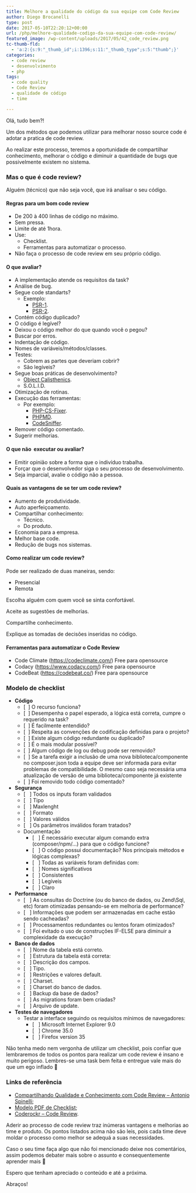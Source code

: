 ```yaml
---
title: Melhore a qualidade do código da sua equipe com Code Review
author: Diego Brocanelli
type: post
date: 2017-05-10T22:20:12+00:00
url: /php/melhore-qualidade-codigo-da-sua-equipe-com-code-review/
featured_image: /wp-content/uploads/2017/05/42_code_review.png
tc-thumb-fld:
  - 'a:2:{s:9:"_thumb_id";i:1396;s:11:"_thumb_type";s:5:"thumb";}'
categories:
  - code review
  - desenvolvimento
  - php
tags:
  - code quality
  - Code Review
  - qualidade de código
  - time

---
```

Olá, tudo bem?!

Um dos métodos que podemos utilizar para melhorar nosso source code é adotar a pratica de code review.

Ao realizar este processo, teremos a oportunidade de compartilhar conhecimento, melhorar o código e diminuir a quantidade de bugs que possivelmente existem no sistema.

### Mas o que é code review?

Alguém (técnico) que não seja você, que irá analisar o seu código.

#### Regras para um bom code review

* De 200 à 400 linhas de código no máximo.
* Sem pressa.
* Limite de até 1hora.
* Use: 
  * Checklist.
  * Ferramentas para automatizar o processo.
* Não faça o processo de code review em seu próprio código.

#### O que avaliar?

* A implementação atende os requisitos da task?
* Análise de bug.
* Segue code standarts? 
  * Exemplo: 
    * [PSR-1][1].
    * [PSR-2][2].
* Contém código duplicado?
* O código é legível?
* Deixou o código melhor do que quando você o pegou?
* Buscar por erros.
* Indentação de código.
* Nomes de variáveis/métodos/classes.
* Testes: 
  * Cobrem as partes que deveriam cobrir?
  * São legíveis?
* Segue boas práticas de desenvolvimento? 
  * [Object Calisthenics][3].
  * S.O.L.I.D.
* Otimização de rotinas.
* Execução das ferramentas: 
  * Por exemplo: 
    * [PHP-CS-Fixer][4].
    * [PHPMD][5].
    * [CodeSniffer][6].
* Remover código comentado.
* Sugerir melhorias.

#### O que não  executar ou avaliar?

* Emitir opinião sobre a forma que o indivíduo trabalha.
* Forçar que o desenvolvedor siga o seu processo de desenvolvimento.
* Seja imparcial, avalie o código não a pessoa.

#### Quais as vantagens de se ter um code review?

* Aumento de produtividade.
* Auto aperfeiçoamento.
* Compartilhar conhecimento: 
  * Técnico.
  * Do produto.
* Economia para a empresa.
* Melhor base code.
* Redução de bugs nos sistemas.

#### Como realizar um code review?

Pode ser realizado de duas maneiras, sendo:

* Presencial
* Remota

Escolha alguém com quem você se sinta confortável.

Aceite as sugestões de melhorias.

Compartilhe conhecimento.

Explique as tomadas de decisões inseridas no código.

#### Ferramentas para automatizar o Code Review

* Code Climate (https://codeclimate.com/) Free para opensource
* Codacy (https://www.codacy.com/) Free para opensource
* CodeBeat (https://codebeat.co/) Free para opensource

### Modelo de checklist  
  * **Código** 
    * [  ] O recurso funciona?
    * [  ] Desempenha o papel esperado, a lógica está correta, cumpre o requerido na task?
    * [  ] É facilmente entendido?
    * [  ] Respeita as convenções de codificação definidas para o projeto?
    * [  ] Existe algum código redundante ou duplicado?
    * [  ] É o mais modular possível?
    * [  ] Algum código de log ou debug pode ser removido?
    * [  ] Se a tarefa exigir a inclusão de uma nova biblioteca/componente no composer.json toda a equipe deve ser informada para evitar problemas de compatibilidade. O mesmo caso seja necessária uma atualização de versão de uma biblioteca/componente já existente
    * [  ] Foi removido todo código comentado?
  * **Segurança** 
    * [   ] Todos os inputs foram validados
    * [   ] Tipo
    * [   ] Maxlenght
    * [   ] Formato
    * [   ] Valores válidos
    * [   ] Os parâmetros inválidos foram tratados?
    * Documentação
      * [   ] É necessário executar algum comando extra (composer/npm/&#8230;) para que o código funcione?
      * [   ] O código possui documentação? Nos principais métodos e lógicas complexas?
      * [   ] Todas as variáveis foram definidas com:
      * [   ] Nomes significativos
      * [   ] Consistentes
      * [   ] Legíveis
      * [   ] Claro
  * **Performance** 
    * [   ] As consultas do Doctrine (ou do banco de dados, ou Zend\Sql, etc) foram otimizadas pensando-se em melhoria de performance?
    * [   ] Informações que podem ser armazenadas em cache estão sendo cacheadas?
    * [   ] Processamentos redundantes ou lentos foram otimizados?
    * [   ] Foi evitado o uso de construções IF-ELSE para diminuir a complexidade da execução?
  * **Banco de dados** 
    * [   ] Nome da tabela está correto.
    * [   ] Estrutura da tabela está correta:
    * [   ] Descrição dos campos.
    * [   ] Tipo.
    * [   ] Restrições e valores default.
    * [   ] Charset.
    * [   ] Charset do banco de dados.
    * [   ] Backup da base de dados?
    * [   ] As migrations foram bem criadas?
    * [   ] Arquivo de update.
  * **Testes de navegadores** 
    * Testar a interface seguindo os requisitos mínimos de navegadores: 
      * [   ] Microsoft Internet Explorer 9.0
      * [   ] Chrome 35.0
      * [   ] Firefox version 35

Não tenha medo nem vergonha de utilizar um checklist, pois confiar que lembraremos de todos os pontos para realizar um code review é insano e muito perigoso. Lembres-se uma task bem feita e entregue vale mais do que um ego inflado 🙂

### Links de referência

* [Compartilhando Qualidade e Conhecimento com Code Review &#8211; Antonio Spinelli](https://www.youtube.com/watch?v=yiXWMwgHsvU);
* [Modelo PDF de Checklist](https://www.liberty.edu/media/1414/%5B6401%5Dcode_review_checklist.pd);
* [Coderockr &#8211; Code Review](https://github.com/Coderockr/CodeReview).

Aderir ao processo de code review traz inúmeras vantagens e melhorias ao time e produto. Os pontos listados acima não são leis, pois cada time deve moldar o processo como melhor se adequá a suas necessidades.

Caso o seu time faça algo que não foi mencionado deixe nos comentários, assim podemos debater mais sobre o assunto e consequentemente aprender mais 🙂

Espero que tenham apreciado o conteúdo e até a próxima.

Abraços!

 [1]: http://www.php-fig.org/psr/psr-1/
 [2]: http://www.php-fig.org/psr/psr-2/
 [3]: http://eltonminetto.net/2016/06/24/como-melhorar-seus-codigos-usando-object-calisthenics/
 [4]: https://github.com/FriendsOfPHP/PHP-CS-Fixer
 [5]: https://phpmd.org/
 [6]: https://github.com/squizlabs/PHP_CodeSniffer